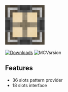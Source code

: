 <img alt="logo" height="128" src="https://github.com/GlodBlock/ExPatternProvider/blob/1.19.2-forge/logo.png?raw=true" width="128"/>

[![Downloads](https://cf.way2muchnoise.eu/full_892005_downloads.svg)](https://www.curseforge.com/minecraft/mc-mods/ex-pattern-provider) ![MCVsrsion](https://cf.way2muchnoise.eu/versions/892005.svg)

## Features

- 36 slots pattern provider
- 18 slots interface
